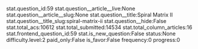 stat.question_id:59
stat.question__article__live:None
stat.question__article__slug:None
stat.question__title:Spiral Matrix II
stat.question__title_slug:spiral-matrix-ii
stat.question__hide:False
stat.total_acs:10612
stat.total_submitted:14534
stat.total_column_articles:16
stat.frontend_question_id:59
stat.is_new_question:False
status:None
difficulty.level:2
paid_only:False
is_favor:False
frequency:0
progress:0
